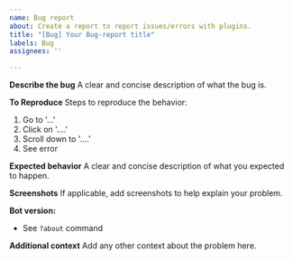 ```yaml
---
name: Bug report
about: Create a report to report issues/errors with plugins.
title: "[Bug] Your Bug-report title"
labels: Bug
assignees: ''

---
```


**Describe the bug**
A clear and concise description of what the bug is.

**To Reproduce**
Steps to reproduce the behavior:
1. Go to '...'
2. Click on '....'
3. Scroll down to '....'
4. See error

**Expected behavior**
A clear and concise description of what you expected to happen.

**Screenshots**
If applicable, add screenshots to help explain your problem.

**Bot version:**
- See ``?about`` command

**Additional context**
Add any other context about the problem here.
